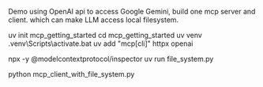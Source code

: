 Demo using OpenAI api to access Google Gemini, build one mcp server and client. 
which can make LLM access local filesystem.

uv init mcp_getting_started
cd mcp_getting_started
uv venv
.venv\Scripts\activate.bat
uv add "mcp[cli]" httpx openai


npx -y @modelcontextprotocol/inspector uv run file_system.py

python mcp_client_with_file_system.py